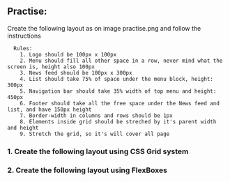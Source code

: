 ## Practise:

Create the following layout as on image practise.png and follow the instructions

```
  Rules:
    1. Logo should be 100px x 100px
    2. Menu should fill all other space in a row, never mind what the screen is, height also 100px
    3. News feed should be 100px x 300px
    4. List should take 75% of space under the menu block, height: 300px
    5. Navigation bar should take 35% width of top menu and height: 450px
    6. Footer should take all the free space under the News feed and list, and have 150px height
    7. Border-width in columns and rows should be 1px
    8. Elements inside grid should be streched by it's parent width and height
    9. Stretch the grid, so it's will cover all page
```

### 1. Create the following layout using CSS Grid system
### 2. Create the following layout using FlexBoxes

